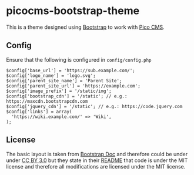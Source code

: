 # picocms-bootstrap-theme
This is a theme designed using [Bootstrap](https://github.com/twbs/bootstrap/) to work with [Pico CMS](https://github.com/picocms/Pico).

## Config
Ensure that the following is configured in <code>config/config.php</code>

    $config['base_url'] = 'https://sub.example.com/';
    $config['logo_name'] = 'logo.svg';
    $config['parent_site_name'] = 'Parent Site';
    $config['parent_site_url'] = 'https://example.com';
    $config['image_prefix'] = '/static/img';
    $config['bootstrap_cdn'] = '/static'; // e.g.: https://maxcdn.bootstrapcdn.com
    $config['jquery_cdn'] = '/static'; // e.g.: https://code.jquery.com
    $config['links'] = array(
      'https://wiki.example.com/' => 'Wiki',
    );


## License
The basic layout is taken from [Bootstrap Doc](https://github.com/twbs/bootstrap/doc) and therefore could be under under [CC BY 3.0](https://github.com/twbs/bootstrap/blob/master/docs/LICENSE) but they state in their [README](https://github.com/twbs/bootstrap#copyright-and-license) that code is under the MIT license and therefore all modifications are licensed under the MIT license.
